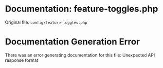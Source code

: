 # Documentation: feature-toggles.php

Original file: `config/feature-toggles.php`

# Documentation Generation Error

There was an error generating documentation for this file: Unexpected API response format